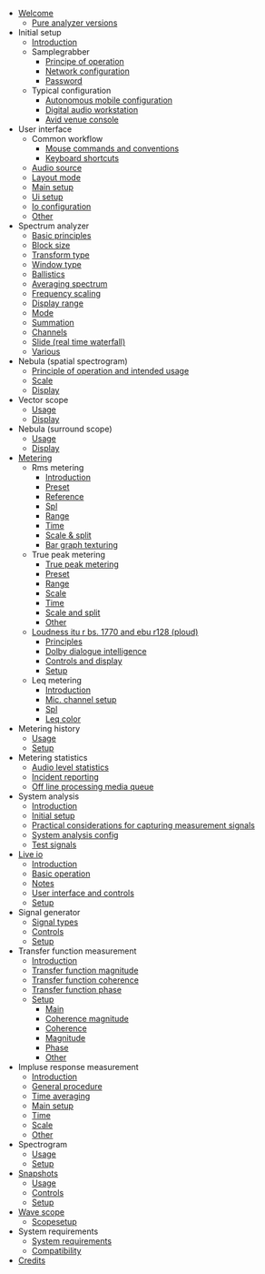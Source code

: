 * [Welcome](docs/00_Welcome/00_Welcome.md)
    * [Pure analyzer versions](docs/00_Welcome/01_Pure-analyzer-versions.md)
* Initial setup
    * [Introduction](docs/01_Initial_Setup/00_Introduction.md)
    * Samplegrabber
        * [Principe of operation](docs/01_Initial_Setup/01_SampleGrabber/01_Principe_of_operation.md)
        * [Network configuration](docs/01_Initial_Setup/01_SampleGrabber/02_Network_Configuration.md)
        * [Password](docs/01_Initial_Setup/01_SampleGrabber/03_Password.md)
    * Typical configuration
        * [Autonomous mobile configuration](docs/01_Initial_Setup/02_Typical_configuration/01_Autonomous_mobile_configuration.md)
        * [Digital audio workstation](docs/01_Initial_Setup/02_Typical_configuration/02_Digital_audio_workstation.md)
        * [Avid venue console](docs/01_Initial_Setup/02_Typical_configuration/03_Avid_venue_console.md)
* User interface
    * Common workflow
        * [Mouse commands and conventions](docs/02_User_Interface/01_Common_workflow/01_Mouse_commands_and_conventions.md)
        * [Keyboard shortcuts](docs/02_User_Interface/01_Common_workflow/02_Keyboard_shortcuts.md)
    * [Audio source](docs/02_User_Interface/02_Audio_source.md)
    * [Layout mode](docs/02_User_Interface/03_Layout_mode.md)
    * [Main setup](docs/02_User_Interface/04_Main_setup.md)
    * [Ui setup](docs/02_User_Interface/05_UI_setup.md)
    * [Io configuration](docs/02_User_Interface/06_IO_Configuration.md)
    * [Other](docs/02_User_Interface/07_Other.md)
* Spectrum analyzer
    * [Basic principles](docs/03_Spectrum_analyzer/01_Basic_principles.md)
    * [Block size](docs/03_Spectrum_analyzer/02_Block_size.md)
    * [Transform type](docs/03_Spectrum_analyzer/03_Transform_type.md)
    * [Window type](docs/03_Spectrum_analyzer/04_Window_type.md)
    * [Ballistics](docs/03_Spectrum_analyzer/05_Ballistics.md)
    * [Averaging spectrum](docs/03_Spectrum_analyzer/06_Averaging_Spectrum.md)
    * [Frequency scaling](docs/03_Spectrum_analyzer/07_Frequency_scaling.md)
    * [Display range](docs/03_Spectrum_analyzer/08_Display_range.md)
    * [Mode](docs/03_Spectrum_analyzer/09_Mode.md)
    * [Summation](docs/03_Spectrum_analyzer/10_Summation.md)
    * [Channels](docs/03_Spectrum_analyzer/11_Channels.md)
    * [Slide (real time waterfall) ](docs/03_Spectrum_analyzer/12_Slide_(Real_time_waterfall)_.md)
    * [Various](docs/03_Spectrum_analyzer/13_Various.md)
* Nebula (spatial spectrogram)
    * [Principle of operation and intended usage](docs/04_Nebula_(Spatial_Spectrogram)/01_Principle_of_operation_and_intended_usage.md)
    * [Scale](docs/04_Nebula_(Spatial_Spectrogram)/02_Scale.md)
    * [Display](docs/04_Nebula_(Spatial_Spectrogram)/03_Display.md)
* Vector scope
    * [Usage](docs/05_Vector_scope/01_Usage.md)
    * [Display](docs/05_Vector_scope/02_Display.md)
* Nebula (surround scope)
    * [Usage](docs/06_Nebula_(Surround_scope)/01_Usage.md)
    * [Display](docs/06_Nebula_(Surround_scope)/02_Display.md)
* [Metering](docs/07_Metering/00_Metering.md)
    * Rms metering
        * [Introduction](docs/07_Metering/01_RMS_Metering/01_Introduction.md)
        * [Preset](docs/07_Metering/01_RMS_Metering/02_Preset.md)
        * [Reference](docs/07_Metering/01_RMS_Metering/03_Reference.md)
        * [Spl](docs/07_Metering/01_RMS_Metering/04_SPL.md)
        * [Range](docs/07_Metering/01_RMS_Metering/05_Range.md)
        * [Time](docs/07_Metering/01_RMS_Metering/06_Time.md)
        * [Scale & split](docs/07_Metering/01_RMS_Metering/07_Scale_&_split.md)
        * [Bar graph texturing](docs/07_Metering/01_RMS_Metering/08_Bar_Graph_Texturing.md)
    * True peak metering
        * [True peak metering](docs/07_Metering/02_True_peak_metering/00_True_Peak_metering.md)
        * [Preset](docs/07_Metering/02_True_peak_metering/01_Preset.md)
        * [Range](docs/07_Metering/02_True_peak_metering/02_Range.md)
        * [Scale](docs/07_Metering/02_True_peak_metering/03_Scale.md)
        * [Time](docs/07_Metering/02_True_peak_metering/04_Time.md)
        * [Scale and split](docs/07_Metering/02_True_peak_metering/05_Scale_and_split.md)
        * [Other](docs/07_Metering/02_True_peak_metering/06_Other.md)
    * [Loudness itu r bs. 1770 and ebu r128 (ploud)](docs/07_Metering/03_Loudness_ITU-R_BS._1770_and_EBU-R128_(PLOUD)/00_Loudness_ITU-R_BS._1770_and_EBU-R128_(PLOUD).md)
        * [Principles](docs/07_Metering/03_Loudness_ITU-R_BS._1770_and_EBU-R128_(PLOUD)/01_Principles.md)
        * [Dolby dialogue intelligence](docs/07_Metering/03_Loudness_ITU-R_BS._1770_and_EBU-R128_(PLOUD)/02_Dolby_Dialogue_Intelligence.md)
        * [Controls and display](docs/07_Metering/03_Loudness_ITU-R_BS._1770_and_EBU-R128_(PLOUD)/03_Controls_and_display.md)
        * [Setup](docs/07_Metering/03_Loudness_ITU-R_BS._1770_and_EBU-R128_(PLOUD)/04_Setup.md)
    * Leq metering
        * [Introduction](docs/07_Metering/04_Leq_Metering/01_Introduction.md)
        * [Mic. channel setup](docs/07_Metering/04_Leq_Metering/02_Mic._Channel_Setup.md)
        * [Spl](docs/07_Metering/04_Leq_Metering/03_SPL.md)
        * [Leq color](docs/07_Metering/04_Leq_Metering/04_Leq_Color.md)
* Metering history
    * [Usage](docs/08_Metering_History/01_Usage.md)
    * [Setup](docs/08_Metering_History/02_Setup.md)
* Metering statistics
    * [Audio level statistics](docs/09_Metering_statistics/01_Audio_level_statistics.md)
    * [Incident reporting](docs/09_Metering_statistics/02_Incident_reporting.md)
    * [Off line processing media queue](docs/09_Metering_statistics/03_Off-line_processing_media_queue.md)
* System analysis
    * [Introduction](docs/10_System_analysis/01_Introduction.md)
    * [Initial setup](docs/10_System_analysis/02_Initial_setup.md)
    * [Practical considerations for capturing measurement signals](docs/10_System_analysis/03_Practical_considerations_for_capturing_measurement_signals.md)
    * [System analysis config](docs/10_System_analysis/04_System_analysis_config.md)
    * [Test signals](docs/10_System_analysis/05_Test_signals.md)
* [Live io](docs/11_Live_IO/00_Live_IO.md)
    * [Introduction](docs/11_Live_IO/01_Introduction.md)
    * [Basic operation](docs/11_Live_IO/02_Basic_operation.md)
    * [Notes](docs/11_Live_IO/03_Notes.md)
    * [User interface and controls](docs/11_Live_IO/04_User_interface_and_controls.md)
    * [Setup](docs/11_Live_IO/05_Setup.md)
* Signal generator
    * [Signal types](docs/12_Signal_generator/01_Signal_types.md)
    * [Controls](docs/12_Signal_generator/02_Controls.md)
    * [Setup](docs/12_Signal_generator/03_Setup.md)
* Transfer function measurement
    * [Introduction](docs/13_Transfer_function_measurement/01_Introduction.md)
    * [Transfer function magnitude](docs/13_Transfer_function_measurement/02_Transfer_function_magnitude.md)
    * [Transfer function coherence](docs/13_Transfer_function_measurement/03_Transfer_function_coherence.md)
    * [Transfer function phase](docs/13_Transfer_function_measurement/04_Transfer_function_phase.md)
    * [Setup](docs/13_Transfer_function_measurement/05_Setup/00_Setup.md)
        * [Main](docs/13_Transfer_function_measurement/05_Setup/01_Main.md)
        * [Coherence magnitude](docs/13_Transfer_function_measurement/05_Setup/02_Coherence_Magnitude.md)
        * [Coherence](docs/13_Transfer_function_measurement/05_Setup/03_Coherence.md)
        * [Magnitude](docs/13_Transfer_function_measurement/05_Setup/04_Magnitude.md)
        * [Phase](docs/13_Transfer_function_measurement/05_Setup/05_Phase.md)
        * [Other](docs/13_Transfer_function_measurement/05_Setup/06_Other.md)
* Impluse response measurement
    * [Introduction](docs/14_Impluse_response_measurement/01_Introduction.md)
    * [General procedure](docs/14_Impluse_response_measurement/02_General_procedure.md)
    * [Time averaging](docs/14_Impluse_response_measurement/03_Time_averaging.md)
    * [Main setup](docs/14_Impluse_response_measurement/04_Main_setup.md)
    * [Time](docs/14_Impluse_response_measurement/05_Time.md)
    * [Scale](docs/14_Impluse_response_measurement/06_Scale.md)
    * [Other](docs/14_Impluse_response_measurement/07_Other.md)
* Spectrogram
    * [Usage](docs/15_Spectrogram/01_Usage.md)
    * [Setup](docs/15_Spectrogram/02_Setup.md)
* [Snapshots](docs/16_Snapshots/00_Snapshots.md)
    * [Usage](docs/16_Snapshots/01_Usage.md)
    * [Controls](docs/16_Snapshots/02_Controls.md)
    * [Setup](docs/16_Snapshots/03_Setup.md)
* [Wave scope](docs/17_Wave_scope/00_Wave_scope.md)
    * [Scopesetup](docs/17_Wave_scope/01_ScopeSetup.md)
* System requirements
    * [System requirements](docs/18_System_Requirements/00_System_requirements.md)
    * [Compatibility](docs/18_System_Requirements/01_Compatibility.md)
* [Credits](docs/19_Credits.md)
